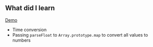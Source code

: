 ## What did I learn

[Demo](https://eowino.github.io/JS30/TallyStringTimesWithReduce/)

- Time conversion
- Passing `parseFloat` to `Array.prototype.map` to convert all values to numbers